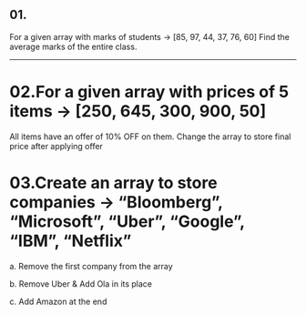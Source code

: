 ## 01. 
For a given array with marks of students -> [85, 97, 44, 37, 76, 60] 
Find the average marks of the entire class.

--------------------------
# 02.For a given array with prices of 5 items -> [250, 645, 300, 900, 50]
All items have an offer of 10% OFF on them. Change the array to store final price after applying offer


# 03.Create an array to store companies -> “Bloomberg”, “Microsoft”, “Uber”, “Google”, “IBM”, “Netflix”

a.	Remove the first company from the array

b.	Remove Uber & Add Ola in its place

c.	Add Amazon at the end

